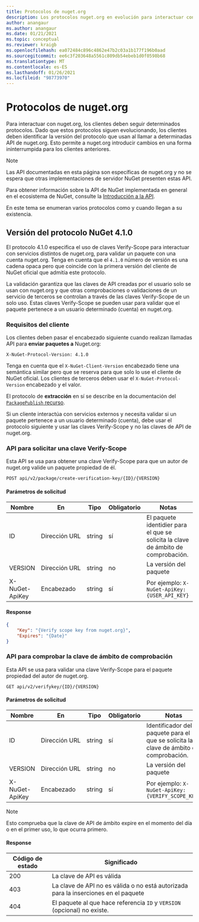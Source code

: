 ```yaml
---
title: Protocolos de nuget.org
description: Los protocolos nuget.org en evolución para interactuar con los clientes de NuGet.
author: anangaur
ms.author: anangaur
ms.date: 01/21/2021
ms.topic: conceptual
ms.reviewer: kraigb
ms.openlocfilehash: ea072484c896c4862e47b2c03a1b177f196b0aad
ms.sourcegitcommit: ee6c3f203648a5561c809db54ebeb1d0f0598b68
ms.translationtype: MT
ms.contentlocale: es-ES
ms.lasthandoff: 01/26/2021
ms.locfileid: "98773970"
---
```

# <a name="nugetorg-protocols"></a>Protocolos de nuget.org

Para interactuar con nuget.org, los clientes deben seguir determinados protocolos. Dado que estos protocolos siguen evolucionando, los clientes deben identificar la versión del protocolo que usan al llamar a determinadas API de nuget.org. Esto permite a nuget.org introducir cambios en una forma ininterrumpida para los clientes anteriores.

> [!Note]
> Las API documentadas en esta página son específicas de nuget.org y no se espera que otras implementaciones de servidor NuGet presenten estas API. 

Para obtener información sobre la API de NuGet implementada en general en el ecosistema de NuGet, consulte la [Introducción a la API](overview.md).

En este tema se enumeran varios protocolos como y cuando llegan a su existencia.

## <a name="nuget-protocol-version-410"></a>Versión del protocolo NuGet 4.1.0

El protocolo 4.1.0 especifica el uso de claves Verify-Scope para interactuar con servicios distintos de nuget.org, para validar un paquete con una cuenta nuget.org. Tenga en cuenta que el `4.1.0` número de versión es una cadena opaca pero que coincide con la primera versión del cliente de NuGet oficial que admitía este protocolo.

La validación garantiza que las claves de API creadas por el usuario solo se usan con nuget.org y que otras comprobaciones o validaciones de un servicio de terceros se controlan a través de las claves Verify-Scope de un solo uso. Estas claves Verify-Scope se pueden usar para validar que el paquete pertenece a un usuario determinado (cuenta) en nuget.org.

### <a name="client-requirement"></a>Requisitos del cliente

Los clientes deben pasar el encabezado siguiente cuando realizan llamadas API para **enviar paquetes a** Nuget.org:

```
X-NuGet-Protocol-Version: 4.1.0
```

Tenga en cuenta que el `X-NuGet-Client-Version` encabezado tiene una semántica similar pero que se reserva para que solo lo use el cliente de NuGet oficial. Los clientes de terceros deben usar el `X-NuGet-Protocol-Version` encabezado y el valor.

El protocolo de **extracción** en sí se describe en la documentación del [ `PackagePublish` recurso](package-publish-resource.md).

Si un cliente interactúa con servicios externos y necesita validar si un paquete pertenece a un usuario determinado (cuenta), debe usar el protocolo siguiente y usar las claves Verify-Scope y no las claves de API de nuget.org.

### <a name="api-to-request-a-verify-scope-key"></a>API para solicitar una clave Verify-Scope

Esta API se usa para obtener una clave Verify-Scope para que un autor de nuget.org valide un paquete propiedad de él.

```
POST api/v2/package/create-verification-key/{ID}/{VERSION}
```

#### <a name="request-parameters"></a>Parámetros de solicitud

Nombre           | En     | Tipo   | Obligatorio | Notas
-------------- | ------ | ------ | -------- | -----
ID             | Dirección URL    | string | sí      | El paquete identidier para el que se solicita la clave de ámbito de comprobación.
VERSION        | Dirección URL    | string | no       | La versión del paquete
X-NuGet-ApiKey | Encabezado | string | sí      | Por ejemplo: `X-NuGet-ApiKey: {USER_API_KEY}`

#### <a name="response"></a>Response

```json
{
    "Key": "{Verify scope key from nuget.org}",
    "Expires": "{Date}"
}
```

### <a name="api-to-verify-the-verify-scope-key"></a>API para comprobar la clave de ámbito de comprobación

Esta API se usa para validar una clave Verify-Scope para el paquete propiedad del autor de nuget.org.

```
GET api/v2/verifykey/{ID}/{VERSION}
```

#### <a name="request-parameters"></a>Parámetros de solicitud

Nombre           | En     | Tipo   | Obligatorio | Notas
-------------  | ------ | ------ | -------- | -----
ID             | Dirección URL    | string | sí      | Identificador del paquete para el que se solicita la clave de ámbito de comprobación.
VERSION        | Dirección URL    | string | no       | La versión del paquete
X-NuGet-ApiKey | Encabezado | string | sí      | Por ejemplo: `X-NuGet-ApiKey: {VERIFY_SCOPE_KEY}`

> [!Note]
> Esto comprueba que la clave de API de ámbito expire en el momento del día o en el primer uso, lo que ocurra primero.

#### <a name="response"></a>Response

Código de estado | Significado
----------- | -------
200         | La clave de API es válida
403         | La clave de API no es válida o no está autorizada para la inserciones en el paquete
404         | El paquete al que hace referencia `ID` y `VERSION` (opcional) no existe.
